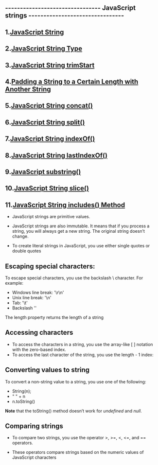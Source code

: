 ## -------------------------------- JavaScript strings  --------------------------------

## 1.[JavaScript String](https://www.javascripttutorial.net/javascript-string/) 
## 2.[JavaScript String Type](https://www.javascripttutorial.net/javascript-string-type/) 
## 3.[JavaScript String trimStart](https://www.javascripttutorial.net/es-next/javascript-string-trimstart/) 
## 4.[Padding a String to a Certain Length with Another String](https://www.javascripttutorial.net/es-next/pad-string/) 
## 5.[JavaScript String concat()](https://www.javascripttutorial.net/javascript-string-concat/) 
## 6.[JavaScript String split()](https://www.javascripttutorial.net/javascript-string-split/) 
## 7.[JavaScript String indexOf()](https://www.javascripttutorial.net/javascript-string-indexof/) 
## 8.[JavaScript String lastIndexOf()](https://www.javascripttutorial.net/javascript-string-lastindexof/) 
## 9.[JavaScript substring()](https://www.javascripttutorial.net/javascript-substring/) 
## 10.[JavaScript String slice()](https://www.javascripttutorial.net/javascript-string-slice/) 
## 11.[JavaScript String includes() Method](https://www.javascripttutorial.net/es6/javascript-string-includes/) 





















- JavaScript strings are primitive values.
-  JavaScript strings are also immutable. It means that if you process a string, you will always get a new string. The original string doesn’t change.

- To create literal strings in JavaScript, you use either single quotes or double quotes

## Escaping special characters: 
To escape special characters, you use the backslash \ character. For example:

- Windows line break: '\r\n'
- Unix line break: '\n'
- Tab: '\t'
- Backslash '\'


The length property returns the length of a string

## Accessing characters
- To access the characters in a string, you use the array-like [ ] notation with the zero-based index.
- To access the last character of the string, you use the length - 1 index:

## Converting values to string
To convert a non-string value to a string, you use one of the following:

- String(n);
- " " + n
- n.toString()

<b>Note</b> that the toString() method doesn’t work for <i>undefined</i> and <i>null</i>.

## Comparing strings
- To compare two strings, you use the operator >, >=, <, <=, and == operators.

- These operators compare strings based on the numeric values of JavaScript characters